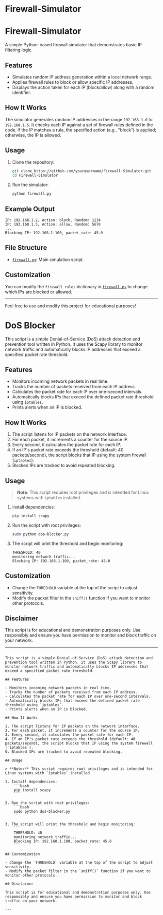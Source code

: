 # Firewall-Simulator

# Firewall-Simulator

A simple Python-based firewall simulator that demonstrates basic IP filtering logic.

## Features

- Simulates random IP address generation within a local network range.
- Applies firewall rules to block or allow specific IP addresses.
- Displays the action taken for each IP (block/allow) along with a random identifier.

## How It Works

The simulator generates random IP addresses in the range `192.168.1.0` to `192.168.1.5`. It checks each IP against a set of firewall rules defined in the code. If the IP matches a rule, the specified action (e.g., "block") is applied; otherwise, the IP is allowed.

## Usage

1. Clone the repository:
    ```bash
    git clone https://github.com/yourusername/Firewall-Simulator.git
    cd Firewall-Simulator
    ```

2. Run the simulator:
    ```bash
    python firewall.py
    ```

## Example Output

```
IP: 192.168.1.2, Action: block, Random: 1234
IP: 192.168.1.5, Action: allow, Random: 5678
...
Blocking IP: 192.168.1.100, packet_rate: 45.0
```

## File Structure

- [`firewall.py`](firewall.py): Main simulation script.

## Customization

You can modify the `firewall_rules` dictionary in [`firewall.py`](firewall.py) to change which IPs are blocked or allowed.

---

Feel free to use and modify this project for educational purposes!


# DoS Blocker

This script is a simple Denial-of-Service (DoS) attack detection and prevention tool written in Python. It uses the Scapy library to monitor network traffic and automatically blocks IP addresses that exceed a specified packet rate threshold.

## Features

- Monitors incoming network packets in real time.
- Tracks the number of packets received from each IP address.
- Calculates the packet rate for each IP over one-second intervals.
- Automatically blocks IPs that exceed the defined packet rate threshold using `iptables`.
- Prints alerts when an IP is blocked.

## How It Works

1. The script listens for IP packets on the network interface.
2. For each packet, it increments a counter for the source IP.
3. Every second, it calculates the packet rate for each IP.
4. If an IP's packet rate exceeds the threshold (default: 40 packets/second), the script blocks that IP using the system firewall (`iptables`).
5. Blocked IPs are tracked to avoid repeated blocking.

## Usage

> **Note:** This script requires root privileges and is intended for Linux systems with `iptables` installed.

1. Install dependencies:
    ```bash
    pip install scapy
    ```

2. Run the script with root privileges:
    ```bash
    sudo python dos-blocker.py
    ```

3. The script will print the threshold and begin monitoring:
    ```
    THRESHOLD: 40
    monitoring network traffic...
    Blocking IP: 192.168.1.100, packet_rate: 45.0
    ```

## Customization

- Change the `THRESHOLD` variable at the top of the script to adjust sensitivity.
- Modify the packet filter in the `sniff()` function if you want to monitor other protocols.

## Disclaimer

This script is for educational and demonstration purposes only. Use responsibly and ensure you have permission to monitor and block traffic on your network.

---
```# DoS Blocker

This script is a simple Denial-of-Service (DoS) attack detection and prevention tool written in Python. It uses the Scapy library to monitor network traffic and automatically blocks IP addresses that exceed a specified packet rate threshold.

## Features

- Monitors incoming network packets in real time.
- Tracks the number of packets received from each IP address.
- Calculates the packet rate for each IP over one-second intervals.
- Automatically blocks IPs that exceed the defined packet rate threshold using `iptables`.
- Prints alerts when an IP is blocked.

## How It Works

1. The script listens for IP packets on the network interface.
2. For each packet, it increments a counter for the source IP.
3. Every second, it calculates the packet rate for each IP.
4. If an IP's packet rate exceeds the threshold (default: 40 packets/second), the script blocks that IP using the system firewall (`iptables`).
5. Blocked IPs are tracked to avoid repeated blocking.

## Usage

> **Note:** This script requires root privileges and is intended for Linux systems with `iptables` installed.

1. Install dependencies:
    ```bash
    pip install scapy
    ```

2. Run the script with root privileges:
    ```bash
    sudo python dos-blocker.py
    ```

3. The script will print the threshold and begin monitoring:
    ```
    THRESHOLD: 40
    monitoring network traffic...
    Blocking IP: 192.168.1.100, packet_rate: 45.0
    ```

## Customization

- Change the `THRESHOLD` variable at the top of the script to adjust sensitivity.
- Modify the packet filter in the `sniff()` function if you want to monitor other protocols.

## Disclaimer

This script is for educational and demonstration purposes only. Use responsibly and ensure you have permission to monitor and block traffic on your network.

---